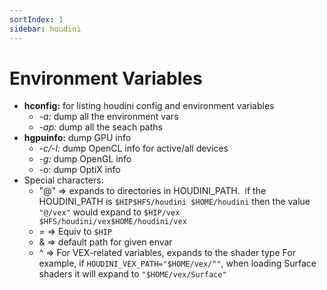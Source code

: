 ```yaml
---
sortIndex: 1
sidebar: houdini
---
```


# Environment Variables

- **hconfig:** for listing houdini config and environment variables
  - *-a:* dump all the environment vars
  - *-ap:* dump all the seach paths
- **hgpuinfo:** dump GPU info
  - *-c/-l:* dump OpenCL info for active/all devices
  - *-g:* dump OpenGL info
  - \-o: dump OptiX info
- Special characters:
  - "@" => expands to directories in HOUDINI_PATH. 
    if the HOUDINI_PATH is `$HIP$HFS/houdini $HOME/houdini`
    then the value `"@/vex"` would expand to `$HIP/vex $HFS/houdini/vex$HOME/houdini/vex`
  - = => Equiv to `$HIP`
  - & => default path for given envar
  - ^ => For VEX-related variables, expands to the shader type
    For example, if `HOUDINI_VEX_PATH="$HOME/vex/^"`, when loading Surface shaders it will expand to `"$HOME/vex/Surface"`
